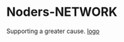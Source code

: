 # Noders-NETWORK
Supporting a greater cause.
[logo](https://github.com/XM9G/Noders-NETWORK/blob/main/assets/Logo%20sub.png?raw=true)